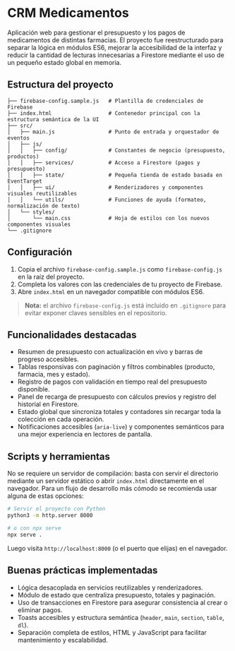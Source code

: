 # CRM Medicamentos

Aplicación web para gestionar el presupuesto y los pagos de medicamentos de distintas farmacias. El proyecto fue reestructurado para separar la lógica en módulos ES6, mejorar la accesibilidad de la interfaz y reducir la cantidad de lecturas innecesarias a Firestore mediante el uso de un pequeño estado global en memoria.

## Estructura del proyecto

```
├── firebase-config.sample.js   # Plantilla de credenciales de Firebase
├── index.html                  # Contenedor principal con la estructura semántica de la UI
├── src/
│   ├── main.js                 # Punto de entrada y orquestador de eventos
│   ├── js/
│   │   ├── config/             # Constantes de negocio (presupuesto, productos)
│   │   ├── services/           # Acceso a Firestore (pagos y presupuesto)
│   │   ├── state/              # Pequeña tienda de estado basada en EventTarget
│   │   ├── ui/                 # Renderizadores y componentes visuales reutilizables
│   │   └── utils/              # Funciones de ayuda (formateo, normalización de texto)
│   └── styles/
│       └── main.css            # Hoja de estilos con los nuevos componentes visuales
└── .gitignore
```

## Configuración

1. Copia el archivo `firebase-config.sample.js` como `firebase-config.js` en la raíz del proyecto.
2. Completa los valores con las credenciales de tu proyecto de Firebase.
3. Abre `index.html` en un navegador compatible con módulos ES6.

> **Nota:** el archivo `firebase-config.js` está incluido en `.gitignore` para evitar exponer claves sensibles en el repositorio.

## Funcionalidades destacadas

- Resumen de presupuesto con actualización en vivo y barras de progreso accesibles.
- Tablas responsivas con paginación y filtros combinables (producto, farmacia, mes y estado).
- Registro de pagos con validación en tiempo real del presupuesto disponible.
- Panel de recarga de presupuesto con cálculos previos y registro del historial en Firestore.
- Estado global que sincroniza totales y contadores sin recargar toda la colección en cada operación.
- Notificaciones accesibles (`aria-live`) y componentes semánticos para una mejor experiencia en lectores de pantalla.

## Scripts y herramientas

No se requiere un servidor de compilación: basta con servir el directorio mediante un servidor estático o abrir `index.html` directamente en el navegador. Para un flujo de desarrollo más cómodo se recomienda usar alguna de estas opciones:

```bash
# Servir el proyecto con Python
python3 -m http.server 8000

# o con npx serve
npx serve .
```

Luego visita `http://localhost:8000` (o el puerto que elijas) en el navegador.

## Buenas prácticas implementadas

- Lógica desacoplada en servicios reutilizables y renderizadores.
- Módulo de estado que centraliza presupuesto, totales y paginación.
- Uso de transacciones en Firestore para asegurar consistencia al crear o eliminar pagos.
- Toasts accesibles y estructura semántica (`header`, `main`, `section`, `table`, `dl`).
- Separación completa de estilos, HTML y JavaScript para facilitar mantenimiento y escalabilidad.
